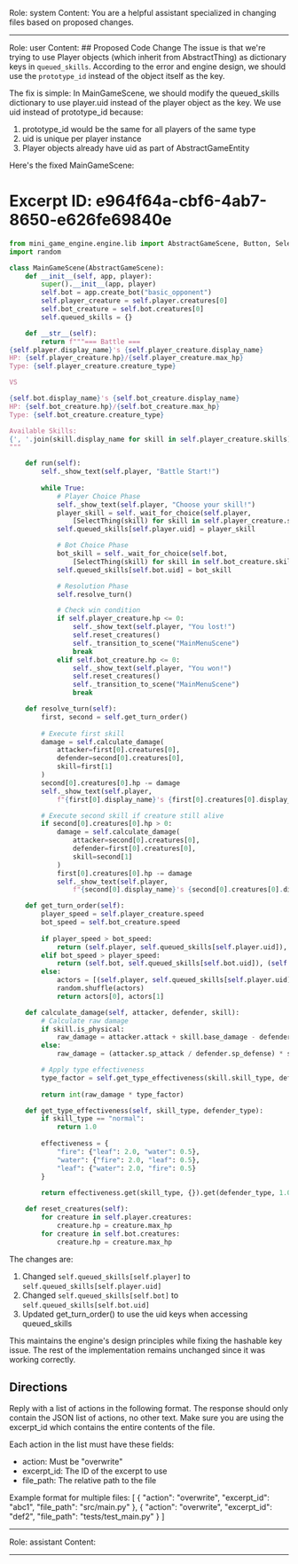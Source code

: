 Role: system
Content: You are a helpful assistant specialized in changing files based on proposed changes.
__________________
Role: user
Content: ## Proposed Code Change
The issue is that we're trying to use Player objects (which inherit from AbstractThing) as dictionary keys in `queued_skills`. According to the error and engine design, we should use the `prototype_id` instead of the object itself as the key.

The fix is simple: In MainGameScene, we should modify the queued_skills dictionary to use player.uid instead of the player object as the key. We use uid instead of prototype_id because:
1. prototype_id would be the same for all players of the same type
2. uid is unique per player instance
3. Player objects already have uid as part of AbstractGameEntity

Here's the fixed MainGameScene:

# Excerpt ID: e964f64a-cbf6-4ab7-8650-e626fe69840e
```python main_game/scenes/main_game_scene.py
from mini_game_engine.engine.lib import AbstractGameScene, Button, SelectThing
import random

class MainGameScene(AbstractGameScene):
    def __init__(self, app, player):
        super().__init__(app, player)
        self.bot = app.create_bot("basic_opponent")
        self.player_creature = self.player.creatures[0]
        self.bot_creature = self.bot.creatures[0]
        self.queued_skills = {}

    def __str__(self):
        return f"""=== Battle ===
{self.player.display_name}'s {self.player_creature.display_name}
HP: {self.player_creature.hp}/{self.player_creature.max_hp}
Type: {self.player_creature.creature_type}

VS

{self.bot.display_name}'s {self.bot_creature.display_name}
HP: {self.bot_creature.hp}/{self.bot_creature.max_hp}
Type: {self.bot_creature.creature_type}

Available Skills:
{', '.join(skill.display_name for skill in self.player_creature.skills)}
"""

    def run(self):
        self._show_text(self.player, "Battle Start!")
        
        while True:
            # Player Choice Phase
            self._show_text(self.player, "Choose your skill!")
            player_skill = self._wait_for_choice(self.player, 
                [SelectThing(skill) for skill in self.player_creature.skills]).thing
            self.queued_skills[self.player.uid] = player_skill

            # Bot Choice Phase
            bot_skill = self._wait_for_choice(self.bot,
                [SelectThing(skill) for skill in self.bot_creature.skills]).thing
            self.queued_skills[self.bot.uid] = bot_skill

            # Resolution Phase
            self.resolve_turn()

            # Check win condition
            if self.player_creature.hp <= 0:
                self._show_text(self.player, "You lost!")
                self.reset_creatures()
                self._transition_to_scene("MainMenuScene")
                break
            elif self.bot_creature.hp <= 0:
                self._show_text(self.player, "You won!")
                self.reset_creatures()
                self._transition_to_scene("MainMenuScene")
                break

    def resolve_turn(self):
        first, second = self.get_turn_order()
        
        # Execute first skill
        damage = self.calculate_damage(
            attacker=first[0].creatures[0],
            defender=second[0].creatures[0],
            skill=first[1]
        )
        second[0].creatures[0].hp -= damage
        self._show_text(self.player, 
            f"{first[0].display_name}'s {first[0].creatures[0].display_name} used {first[1].display_name} for {damage} damage!")

        # Execute second skill if creature still alive
        if second[0].creatures[0].hp > 0:
            damage = self.calculate_damage(
                attacker=second[0].creatures[0],
                defender=first[0].creatures[0],
                skill=second[1]
            )
            first[0].creatures[0].hp -= damage
            self._show_text(self.player,
                f"{second[0].display_name}'s {second[0].creatures[0].display_name} used {second[1].display_name} for {damage} damage!")

    def get_turn_order(self):
        player_speed = self.player_creature.speed
        bot_speed = self.bot_creature.speed
        
        if player_speed > bot_speed:
            return (self.player, self.queued_skills[self.player.uid]), (self.bot, self.queued_skills[self.bot.uid])
        elif bot_speed > player_speed:
            return (self.bot, self.queued_skills[self.bot.uid]), (self.player, self.queued_skills[self.player.uid])
        else:
            actors = [(self.player, self.queued_skills[self.player.uid]), (self.bot, self.queued_skills[self.bot.uid])]
            random.shuffle(actors)
            return actors[0], actors[1]

    def calculate_damage(self, attacker, defender, skill):
        # Calculate raw damage
        if skill.is_physical:
            raw_damage = attacker.attack + skill.base_damage - defender.defense
        else:
            raw_damage = (attacker.sp_attack / defender.sp_defense) * skill.base_damage

        # Apply type effectiveness
        type_factor = self.get_type_effectiveness(skill.skill_type, defender.creature_type)
        
        return int(raw_damage * type_factor)

    def get_type_effectiveness(self, skill_type, defender_type):
        if skill_type == "normal":
            return 1.0
        
        effectiveness = {
            "fire": {"leaf": 2.0, "water": 0.5},
            "water": {"fire": 2.0, "leaf": 0.5},
            "leaf": {"water": 2.0, "fire": 0.5}
        }
        
        return effectiveness.get(skill_type, {}).get(defender_type, 1.0)

    def reset_creatures(self):
        for creature in self.player.creatures:
            creature.hp = creature.max_hp
        for creature in self.bot.creatures:
            creature.hp = creature.max_hp
```

The changes are:
1. Changed `self.queued_skills[self.player]` to `self.queued_skills[self.player.uid]`
2. Changed `self.queued_skills[self.bot]` to `self.queued_skills[self.bot.uid]`
3. Updated get_turn_order() to use the uid keys when accessing queued_skills

This maintains the engine's design principles while fixing the hashable key issue. The rest of the implementation remains unchanged since it was working correctly.

## Directions
Reply with a list of actions in the following format. The response should only contain the JSON list of actions, no other text.
Make sure you are using the excerpt_id which contains the entire contents of the file.

Each action in the list must have these fields:
- action: Must be "overwrite"
- excerpt_id: The ID of the excerpt to use
- file_path: The relative path to the file

Example format for multiple files:
[
    {
        "action": "overwrite",
        "excerpt_id": "abc1",
        "file_path": "src/main.py"
    },
    {
        "action": "overwrite",
        "excerpt_id": "def2",
        "file_path": "tests/test_main.py"
    }
]
__________________
Role: assistant
Content: 
__________________
